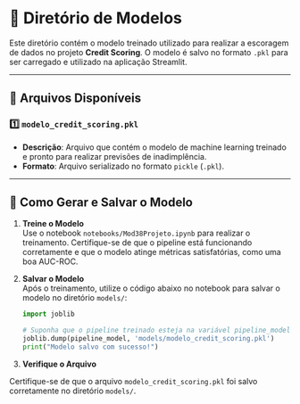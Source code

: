 # 🧠 Diretório de Modelos

Este diretório contém o modelo treinado utilizado para realizar a escoragem de dados no projeto **Credit Scoring**. O modelo é salvo no formato `.pkl` para ser carregado e utilizado na aplicação Streamlit.

---

## 📄 Arquivos Disponíveis

### 1️⃣ `modelo_credit_scoring.pkl`

- **Descrição**: Arquivo que contém o modelo de machine learning treinado e pronto para realizar previsões de inadimplência.
- **Formato**: Arquivo serializado no formato `pickle` (`.pkl`).

---

## 🚀 Como Gerar e Salvar o Modelo

1. **Treine o Modelo**  
   Use o notebook `notebooks/Mod38Projeto.ipynb` para realizar o treinamento. Certifique-se de que o pipeline está funcionando corretamente e que o modelo atinge métricas satisfatórias, como uma boa AUC-ROC.

2. **Salvar o Modelo**  
   Após o treinamento, utilize o código abaixo no notebook para salvar o modelo no diretório `models/`:
   ```python
   import joblib

   # Suponha que o pipeline treinado esteja na variável pipeline_model
   joblib.dump(pipeline_model, 'models/modelo_credit_scoring.pkl')
   print("Modelo salvo com sucesso!")

3. **Verifique o Arquivo**

Certifique-se de que o arquivo `modelo_credit_scoring.pkl` foi salvo corretamente no diretório `models/`.
